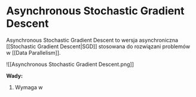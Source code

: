 # Asynchronous Stochastic Gradient Descent
Asynchronous Stochastic Gradient Descent to wersja asynchroniczna [[Stochastic Gradient Descent|SGD]] stosowana do rozwiązani problemów w [[Data Parallelism]].

![[Asynchronous Stochastic Gradient Descent.png]]

**Wady:**
1. Wymaga w